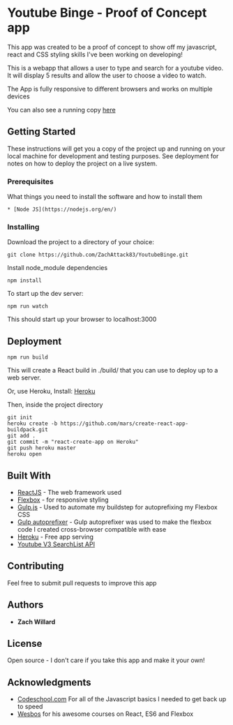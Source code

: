 # Youtube Binge - Proof of Concept app

This app was created to be a proof of concept to show off my javascript, react and CSS styling skills I've been working on developing! 

This is a webapp that allows a user to type and search for a youtube video. It will display 5 results and allow the user to choose a video to watch.

The App is fully responsive to different browsers and works on multiple devices

You can also see a running copy [here](https://youtube-binge.herokuapp.com/)

## Getting Started

These instructions will get you a copy of the project up and running on your local machine for development and testing purposes. See deployment for notes on how to deploy the project on a live system.

### Prerequisites

What things you need to install the software and how to install them

```
* [Node JS](https://nodejs.org/en/)

```

### Installing

Download the project to a directory of your choice:

```
git clone https://github.com/ZachAttack83/YoutubeBinge.git
```

Install node_module dependencies

```
npm install
```

To start up the dev server:
```
npm run watch
```

This should start up your browser to localhost:3000

## Deployment

```
npm run build
```

This will create a React build in ./build/ that you can use to deploy up to a web server.

Or, use Heroku, Install: [Heroku](https://devcenter.heroku.com/articles/heroku-cli)

Then, inside the project directory
```
git init
heroku create -b https://github.com/mars/create-react-app-buildpack.git
git add .
git commit -m "react-create-app on Heroku"
git push heroku master
heroku open
```

## Built With

* [ReactJS](https://facebook.github.io/react/) - The web framework used
* [Flexbox](https://developer.mozilla.org/en-US/docs/Web/CSS/CSS_Flexible_Box_Layout/Using_CSS_flexible_boxes) - for responsive styling
* [Gulp.js](http://www.gulpjs.com) - Used to automate my buildstep for autoprefixing my Flexbox CSS
* [Gulp autoprefixer](https://www.npmjs.com/package/gulp-autoprefixer) - Gulp autoprefixer was used to make the flexbox code I created cross-browser compatible with ease
* [Heroku](https://www.heroku.com) - Free app serving
* [Youtube V3 SearchList API](https://developers.google.com/youtube/v3/docs/search/list)

## Contributing

Feel free to submit pull requests to improve this app

## Authors

* **Zach Willard**

## License

Open source - I don't care if you take this app and make it your own!

## Acknowledgments

* [Codeschool.com](http://www.codeschool.com) For all of the Javascript basics I needed to get back up to speed
* [Wesbos](http://wesbos.com/) for his awesome courses on React, ES6 and Flexbox